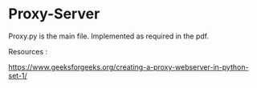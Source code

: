 # Proxy-Server


Proxy.py is the main file.
Implemented as required in the pdf.

Resources : 

https://www.geeksforgeeks.org/creating-a-proxy-webserver-in-python-set-1/

